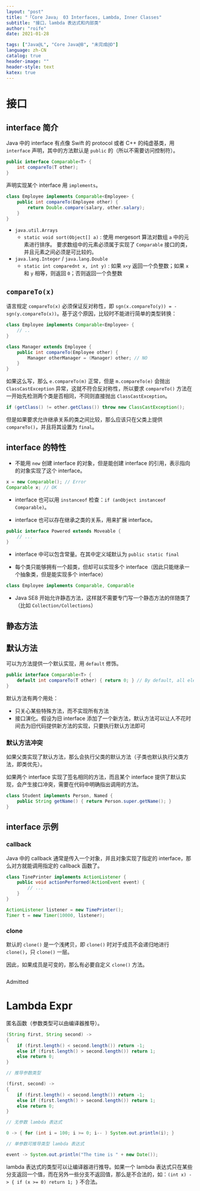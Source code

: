 ```yaml
---
layout: "post"
title: "「Core Java」 03 Interfaces, Lambda, Inner Classes"
subtitle: "接口，lambda 表达式和内部类"
author: "roife"
date: 2021-01-28

tags: ["Java@L", "Core Java@B", "未完成@D"]
language: zh-CN
catalog: true
header-image: ""
header-style: text
katex: true
---
```


# 接口

## interface 简介

Java 中的 interface 有点像 Swift 的 protocol 或者 C++ 的纯虚基类，用 `interface` 声明，其中的方法默认是 `public` 的（所以不需要访问控制符）。

```java
public interface Comparable<T> {
    int compareTo(T other);
}
```

声明实现某个 interface 用 `implements`。

```java
class Employee implements Comparable<Employee> {
    public int compareTo(Employee other) {
        return Double.compare(salary, other.salary);
    }
}
```

- `java.util.Arrays`
  + `static void sort(Object[] a)`
  : 使用 mergesort 算法对数组 `a` 中的元素进行排序。 要求数组中的元素必须属于实现了 `Comparable` 接口的类，并且元素之间必须是可比较的。
- `java.lang.Integer` / `java.lang.Double`
  + `static int comparednt x, int y)`
  : 如果 `x<y` 返回一个负整数；如果 `x` 和 `y` 相等，则返回 `0`；否则返回一个负整数

## `compareTo(x)`

语言规定 `compareTo(x)` 必须保证反对称性，即 `sgn(x.compareTo(y)) = -sgn(y.compareTo(x))`。基于这个原因，比较时不能进行简单的类型转换：

```java
class Employee implements Comparable<Employee> {
    // ..
}

class Manager extends Employee {
    public int compareTo(Employee other) {
        Manager otherManager = (Manager) other; // NO
    }
}
```

如果这么写，那么 `e.compareTo(m)` 正常，但是 `m.compareTo(e)` 会抛出 `ClassCastException` 异常，这就不符合反对称性，所以要求 `compareTo()` 方法在一开始先检测两个类是否相同，不同则直接抛出 `ClassCastException`。

```java
if (getClass() != other.getClass()) throw new ClassCastException();
```

但是如果要求允许继承关系的类之间比较，那么应该只在父类上提供 `compareTo()`，并且将其设置为 `final`。

## interface 的特性

- 不能用 `new` 创建 interface 的对象，但是能创建 interface 的引用，表示指向的对象实现了这个 interface。

```java
x = new Comparable(); // Error
Comparable x; // OK
```

- interface 也可以用 `instanceof` 检查：`if (anObject instanceof Comparable)`。

- interface 也可以存在继承之类的关系，用来扩展 interface。

```java
public interface Powered extends Moveable {
    // ...
}
```

- interface 中可以包含常量。在其中定义域默认为 `public static final`

- 每个类只能够拥有一个超类，但却可以实现多个 interface（因此只能继承一个抽象类，但是能实现多个 interface）

```java
class Employee implements Comparable, Comparable
```

- Java SE8 开始允许静态方法，这样就不需要专门写一个静态方法的伴随类了（比如 `Collection/Collections`）

## 静态方法

## 默认方法

可以为方法提供一个默认实现，用 `default` 修饰。

```java
public interface Comparable<T> {
    default int compareTo(T other) { return 0; } // By default, all elements are the same
}
```

默认方法有两个用处：
- 只关心某些特殊方法，而不实现所有方法
- 接口演化。假设为旧 interface 添加了一个新方法，默认方法可以让人不花时间去为旧代码提供新方法的实现，只要执行默认方法即可

### 默认方法冲突

如果父类实现了默认方法，那么会执行父类的默认方法（子类也默认执行父类方法，即类优先）。

如果两个 interface 实现了签名相同的方法，而且某个 interface 提供了默认实现，会产生接口冲突，需要在代码中明确指出调用的方法。

```java
class Student implements Person, Named {
    public String getName() { return Person.super.getName(); }
}
```

## interface 示例

### callback

Java 中的 callback 通常是传入一个对象，并且对象实现了指定的 interface，那么对方就能调用指定的 callback 函数了。

```java
class TinePrinter implements ActionListener {
    public void actionPerformed(ActionEvent event) {
        // ...
    }
}

ActionListener listener = new TimePrinter();
Timer t = new Timer(10000, listener);
```

### clone

默认的 `clone()` 是一个浅拷贝，即 `clone()` 时对于成员不会递归地进行 `clone()`，只 `clone()` 一层。

因此，如果成员是可变的，那么有必要自定义 `clone()` 方法。

```java

```

Admitted

# Lambda Expr

匿名函数（参数类型可以由编译器推导）。

```java
(String first, String second) ->
{
    if (first.length() < second.length()) return -1;
    else if (first.length() > second.length()) return 1;
    else return 0;
}

// 推导参数类型

(first, second) ->
{
    if (first.length() < second.length()) return -1;
    else if (first.length() > second.length()) return 1;
    else return 0;
}

// 无参数 lambda 表达式

0 -> { for (int i = 100; i >= 0; i-- ) System.out.println(i); }

// 单参数可推导类型 lambda 表达式

event -> System.out.println("The time is " + new Date());
```

lambda 表达式的类型可以让编译器进行推导。如果一个 lambda 表达式只在某些分支返回一个值，而在另外一些分支不返回值，那么是不合法的，如：`(int x) -> { if (x >= 0) return 1; }` 不合法。


